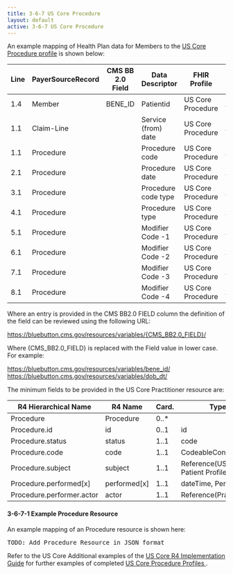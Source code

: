 ```yaml
---
title: 3-6-7 US Core Procedure
layout: default
active: 3-6-7 US Core Procedure
---
```


An example mapping of Health Plan data for Members to the [US Core Procedure profile](https://build.fhir.org/ig/HL7/US-Core-R4/StructureDefinition-us-core-procedure.html) is shown below:

| Line | PayerSourceRecord | CMS BB 2.0 Field | Data Descriptor     | FHIR Profile      | Profile Field                     | ValueSet | Notes              |
|------|-------------------|------------------|---------------------|-------------------|-----------------------------------|----------|--------------------|
| 1.4  | Member            | BENE_ID          | Patientid           | US Core Procedure | .subject                          |          | Reference(Patient) |
| 1.1  | Claim-Line        |                  | Service (from) date | US Core Procedure | .occurence.occurrencePeriod.start |          |                    |
| 1.1  | Procedure         |                  | Procedure code      | US Core Procedure | .code                             |          |                    |
| 2.1  | Procedure         |                  | Procedure date      | US Core Procedure | .performed.dateTime               |          |                    |
| 3.1  | Procedure         |                  | Procedure code type | US Core Procedure | .category                         |          |                    |
| 4.1  | Procedure         |                  | Procedure type      | US Core Procedure | .code.coding.system               |          |                    |
| 5.1  | Procedure         |                  | Modifier Code -1    | US Core Procedure | .modifierExtension                |          |                    |
| 6.1  | Procedure         |                  | Modifier Code -2    | US Core Procedure | .modifierExtension                |          |                    |
| 7.1  | Procedure         |                  | Modifier Code -3    | US Core Procedure | .modifierExtension                |          |                    |
| 8.1  | Procedure         |                  | Modifier Code -4    | US Core Procedure | .modifierExtension                |          |                    |

Where an entry is provided in the CMS BB2.0 FIELD column the definition of the field can be reviewed using the following URL:

https://bluebutton.cms.gov/resources/variables/{CMS_BB2.0_FIELD}/

Where {CMS_BB2.0_FIELD} is replaced with the Field value in lower case. For example:

https://bluebutton.cms.gov/resources/variables/bene_id/
https://bluebutton.cms.gov/resources/variables/dob_dt/

The minimum fields to be provided in the US Core Practitioner resource are:

| R4 Hierarchical Name      | R4 Name      | Card. | Type                                                                                         |
|---------------------------|--------------|-------|----------------------------------------------------------------------------------------------|
| Procedure                 | Procedure    | 0..*  |                                                                                              |
| Procedure.id              | id           | 0..1  | id                                                                                           |
| Procedure.status          | status       | 1..1  | code                                                                                         |
| Procedure.code            | code         | 1..1  | CodeableConcept                                                                              |
| Procedure.subject         | subject      | 1..1  | Reference(US Core Patient Profile)                                                           |
| Procedure.performed[x]    | performed[x] | 1..1  | dateTime, Period                                                                             |
| Procedure.performer.actor | actor        | 1..1  | Reference(Practitioner | PractitionerRole | Organization | Patient | RelatedPerson | Device) |

#### 3-6-7-1 Example Procedure Resource

An example mapping of an Procedure resource is shown here:

<pre>
TODO: Add Procedure Resource in JSON format
</pre>

Refer to the US Core Additional examples of the [US Core R4 Implementation Guide](https://build.fhir.org/ig/HL7/US-Core-R4/) for further examples of completed [US Core Procedure Profiles ](https://build.fhir.org/ig/HL7/US-Core-R4/StructureDefinition-us-core-procedure.html).



